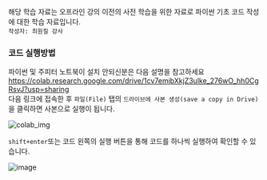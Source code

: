 해당 학습 자료는 오프라인 강의 이전의 사전 학습을 위한 자료로 파이썬 기초 코드 작성에 대한 학습 자료입니다.  
`작성자: 최원칠 강사`

### 코드 실행방법
파이썬 및 주피터 노트북이 설치 안되신분은 다음 설명을 참고하세요
https://colab.research.google.com/drive/1cv7emjbXkjZ3ulke_276wO_hh0CgRsvJ?usp=sharing    
다음 링크에 접속한 후 `파일(File)` 탭의 `드라이브에 사본 생성(save a copy in Drive)`을 클릭하면 사본으로 실행이 됩니다.

![colab_img](https://github.com/dnjsclf145/python-base-4dt/assets/78126706/887bc984-d60e-4373-a7c1-af4f123a86e5)

`shift+enter`또는 코드 왼쪽의 실행 버튼을 통해 코드를 하나씩 실행하여 확인할 수 있습니다.    

![image](https://github.com/dnjsclf145/python-base-4dt/assets/78126706/eabb27bd-5277-48d2-ac31-8645d3dcf8e4)
